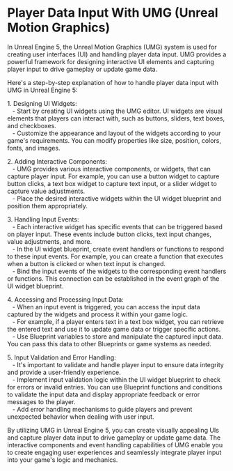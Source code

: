 # Player Data Input With UMG (Unreal Motion Graphics)

<p>In Unreal Engine 5, the Unreal Motion Graphics (UMG) system is used for creating user interfaces (UI) and handling player data input. UMG provides a powerful framework for designing interactive UI elements and capturing player input to drive gameplay or update game data.</p>
<p>Here's a step-by-step explanation of how to handle player data input with UMG in Unreal Engine 5:</p>
<p>1. Designing UI Widgets:<br>&nbsp; &nbsp;- Start by creating UI widgets using the UMG editor. UI widgets are visual elements that players can interact with, such as buttons, sliders, text boxes, and checkboxes.<br>&nbsp; &nbsp;- Customize the appearance and layout of the widgets according to your game's requirements. You can modify properties like size, position, colors, fonts, and images.</p>
<p>2. Adding Interactive Components:<br>&nbsp; &nbsp;- UMG provides various interactive components, or widgets, that can capture player input. For example, you can use a button widget to capture button clicks, a text box widget to capture text input, or a slider widget to capture value adjustments.<br>&nbsp; &nbsp;- Place the desired interactive widgets within the UI widget blueprint and position them appropriately.</p>
<p>3. Handling Input Events:<br>&nbsp; &nbsp;- Each interactive widget has specific events that can be triggered based on player input. These events include button clicks, text input changes, value adjustments, and more.<br>&nbsp; &nbsp;- In the UI widget blueprint, create event handlers or functions to respond to these input events. For example, you can create a function that executes when a button is clicked or when text input is changed.<br>&nbsp; &nbsp;- Bind the input events of the widgets to the corresponding event handlers or functions. This connection can be established in the event graph of the UI widget blueprint.</p>
<p>4. Accessing and Processing Input Data:<br>&nbsp; &nbsp;- When an input event is triggered, you can access the input data captured by the widgets and process it within your game logic.<br>&nbsp; &nbsp;- For example, if a player enters text in a text box widget, you can retrieve the entered text and use it to update game data or trigger specific actions.<br>&nbsp; &nbsp;- Use Blueprint variables to store and manipulate the captured input data. You can pass this data to other Blueprints or game systems as needed.</p>
<p>5. Input Validation and Error Handling:<br>&nbsp; &nbsp;- It's important to validate and handle player input to ensure data integrity and provide a user-friendly experience.<br>&nbsp; &nbsp;- Implement input validation logic within the UI widget blueprint to check for errors or invalid entries. You can use Blueprint functions and conditions to validate the input data and display appropriate feedback or error messages to the player.<br>&nbsp; &nbsp;- Add error handling mechanisms to guide players and prevent unexpected behavior when dealing with user input.</p>
<p>By utilizing UMG in Unreal Engine 5, you can create visually appealing UIs and capture player data input to drive gameplay or update game data. The interactive components and event handling capabilities of UMG enable you to create engaging user experiences and seamlessly integrate player input into your game's logic and mechanics.</p>